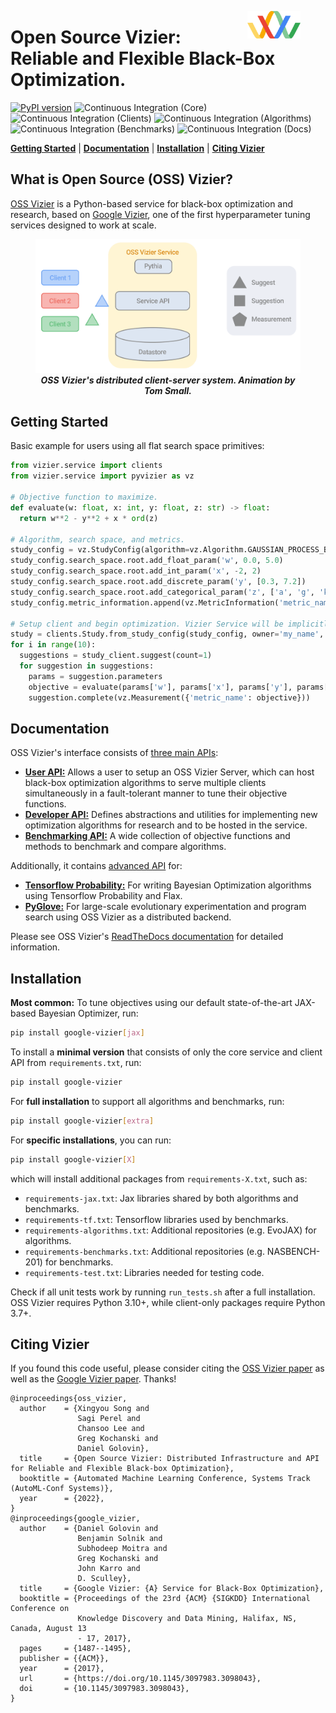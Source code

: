 <figure>
<img src="docs/assets/vizier_logo2.png" width=20% align="right"/>
</figure>

# Open Source Vizier: Reliable and Flexible Black-Box Optimization.
[![PyPI version](https://badge.fury.io/py/google-vizier.svg)](https://badge.fury.io/py/google-vizier)
![Continuous Integration (Core)](https://github.com/google/vizier/workflows/pytest_core/badge.svg)
![Continuous Integration (Clients)](https://github.com/google/vizier/workflows/pytest_clients/badge.svg)
![Continuous Integration (Algorithms)](https://github.com/google/vizier/workflows/pytest_algorithms/badge.svg)
![Continuous Integration (Benchmarks)](https://github.com/google/vizier/workflows/pytest_benchmarks/badge.svg)
![Continuous Integration (Docs)](https://github.com/google/vizier/workflows/docs/badge.svg)

  [**Getting Started**](#getting_started)
| [**Documentation**](#documentation)
| [**Installation**](#installation)
| [**Citing Vizier**](#citing_vizier)

## What is Open Source (OSS) Vizier?
[OSS Vizier](https://arxiv.org/abs/2207.13676) is a Python-based service for black-box optimization and research, based on [Google Vizier](https://dl.acm.org/doi/10.1145/3097983.3098043), one of the first hyperparameter tuning services designed to work at scale.

<figure>
<p align="center" width=65%>
<img src="docs/assets/oss_vizier_service.gif"/>
  <br>
  <em><b>OSS Vizier's distributed client-server system. Animation by Tom Small.</b></em>
</p>
</figure>

## Getting Started <a name="getting_started"></a>
Basic example for users using all flat search space primitives:

```python
from vizier.service import clients
from vizier.service import pyvizier as vz

# Objective function to maximize.
def evaluate(w: float, x: int, y: float, z: str) -> float:
  return w**2 - y**2 + x * ord(z)

# Algorithm, search space, and metrics.
study_config = vz.StudyConfig(algorithm=vz.Algorithm.GAUSSIAN_PROCESS_BANDIT)
study_config.search_space.root.add_float_param('w', 0.0, 5.0)
study_config.search_space.root.add_int_param('x', -2, 2)
study_config.search_space.root.add_discrete_param('y', [0.3, 7.2])
study_config.search_space.root.add_categorical_param('z', ['a', 'g', 'k'])
study_config.metric_information.append(vz.MetricInformation('metric_name', goal=vz.ObjectiveMetricGoal.MAXIMIZE))

# Setup client and begin optimization. Vizier Service will be implicitly created.
study = clients.Study.from_study_config(study_config, owner='my_name', study_id='example')
for i in range(10):
  suggestions = study_client.suggest(count=1)
  for suggestion in suggestions:
    params = suggestion.parameters
    objective = evaluate(params['w'], params['x'], params['y'], params['z'])
    suggestion.complete(vz.Measurement({'metric_name': objective}))
```

## Documentation <a name="documentation"></a>
OSS Vizier's interface consists of [three main APIs](https://oss-vizier.readthedocs.io/en/latest/guides/index.html):

* [**User API:**](https://oss-vizier.readthedocs.io/en/latest/guides/index.html#for-users) Allows a user to setup an OSS Vizier Server, which can host black-box optimization algorithms to serve multiple clients simultaneously in a fault-tolerant manner to tune their objective functions.
* [**Developer API:**](https://oss-vizier.readthedocs.io/en/latest/guides/index.html#for-developers) Defines abstractions and utilities for implementing new optimization algorithms for research and to be hosted in the service.
* [**Benchmarking API:**](https://oss-vizier.readthedocs.io/en/latest/guides/index.html#for-benchmarking) A wide collection of objective functions and methods to benchmark and compare algorithms.

Additionally, it contains [advanced API](https://oss-vizier.readthedocs.io/en/latest/advanced_topics/index.html) for:

* [**Tensorflow Probability:**](https://oss-vizier.readthedocs.io/en/latest/advanced_topics/index.html#tensorflow-probability) For writing Bayesian Optimization algorithms using Tensorflow Probability and Flax.
* [**PyGlove:**](https://oss-vizier.readthedocs.io/en/latest/advanced_topics/index.html#pyglove) For large-scale evolutionary experimentation and program search using OSS Vizier as a distributed backend.

Please see OSS Vizier's [ReadTheDocs documentation](https://oss-vizier.readthedocs.io/) for detailed information.

## Installation <a name="installation"></a>
**Most common:** To tune objectives using our default state-of-the-art JAX-based Bayesian Optimizer, run:

```bash
pip install google-vizier[jax]
```

To install a **minimal version** that consists of only the core service and client API from `requirements.txt`, run:

```bash
pip install google-vizier
```

For **full installation** to support all algorithms and benchmarks, run:

```bash
pip install google-vizier[extra]
```

For **specific installations**, you can run:

```bash
pip install google-vizier[X]
```

which will install additional packages from `requirements-X.txt`, such as:

* `requirements-jax.txt`: Jax libraries shared by both algorithms and benchmarks.
* `requirements-tf.txt`: Tensorflow libraries used by benchmarks.
* `requirements-algorithms.txt`: Additional repositories (e.g. EvoJAX) for algorithms.
* `requirements-benchmarks.txt`: Additional repositories (e.g. NASBENCH-201) for benchmarks.
* `requirements-test.txt`: Libraries needed for testing code.

Check if all unit tests work by running `run_tests.sh` after a full installation. OSS Vizier requires Python 3.10+, while client-only packages require Python 3.7+.

## Citing Vizier <a name="citing_vizier"></a>
If you found this code useful, please consider citing the [OSS Vizier paper](https://arxiv.org/abs/2207.13676) as well as the [Google Vizier paper](https://dl.acm.org/doi/10.1145/3097983.3098043). Thanks!

```
@inproceedings{oss_vizier,
  author    = {Xingyou Song and
               Sagi Perel and
               Chansoo Lee and
               Greg Kochanski and
               Daniel Golovin},
  title     = {Open Source Vizier: Distributed Infrastructure and API for Reliable and Flexible Black-box Optimization},
  booktitle = {Automated Machine Learning Conference, Systems Track (AutoML-Conf Systems)},
  year      = {2022},
}
@inproceedings{google_vizier,
  author    = {Daniel Golovin and
               Benjamin Solnik and
               Subhodeep Moitra and
               Greg Kochanski and
               John Karro and
               D. Sculley},
  title     = {Google Vizier: {A} Service for Black-Box Optimization},
  booktitle = {Proceedings of the 23rd {ACM} {SIGKDD} International Conference on
               Knowledge Discovery and Data Mining, Halifax, NS, Canada, August 13
               - 17, 2017},
  pages     = {1487--1495},
  publisher = {{ACM}},
  year      = {2017},
  url       = {https://doi.org/10.1145/3097983.3098043},
  doi       = {10.1145/3097983.3098043},
}
```
